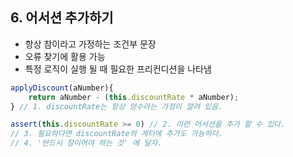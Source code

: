 ## 6. 어서션 추가하기

- 항상 참이라고 가정하는 조건부 문장
- 오류 찾기에 활용 가능
- 특정 로직이 실행 될 때 필요한 프리컨디션을 나타냄

```js
applyDiscount(aNumber){
    return aNumber - (this.discountRate * aNumber);
} // 1. discountRate는 항상 양수라는 가정이 깔려 있음.

assert(this.discountRate >= 0) // 2. 이런 어서션을 추가 할 수 있다.
// 3. 필요하다면 discountRate의 게터에 추가도 가능하다.
// 4. '반드시 참이어야 하는 것' 에 달자.
```

